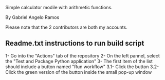 Simple calculator modile with arithmetic functions.

By Gabriel Angelo Ramos

Please note that the 2 contributors are both my accounts.


## Readme.txt instructions to run build script

1- Go into the "Actions" tab of the repository
2- On the left pannel, select the "Test and Package Python application"
3- The first item of the list should include a button named "Run workflow"
	3.1- Click the button
	3.2- Click the green version of the button inside the small pop-up window